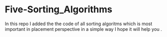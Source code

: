 # Five-Sorting_Algorithms
In this repo I added the the code of all sorting algoritms which is most important in placement perspective in a simple way I hope it will help you .
